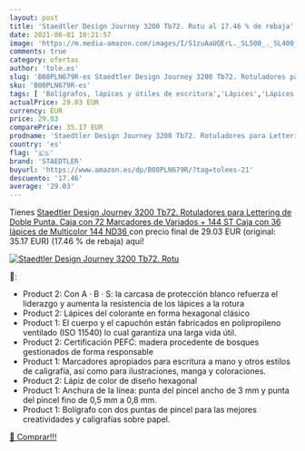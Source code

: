 ```yaml
---
layout: post
title: 'Staedtler Design Journey 3200 Tb72. Rotu al 17.46 % de rebaja'
date: 2021-06-01 10:21:57
image: 'https://m.media-amazon.com/images/I/51zuAaUQErL._SL500_._SL400_.jpg'
comments: true
category: ofertas
author: 'tole.es'
slug: 'B08PLN679R-es Staedtler Design Journey 3200 Tb72. Rotuladores para...'
sku: 'B08PLN679R-es'
tags: [ 'Bolígrafos, lápices y útiles de escritura','Lápices','Lápices de colores para adultos','Oficina y papelería','lápices','rotuladores','staedtler', ]
actualPrice: 29.03 EUR
currency: EUR
price: 29.03
comparePrice: 35.17 EUR
prodname: 'Staedtler Design Journey 3200 Tb72. Rotuladores para Lettering de Doble Punta. Caja con 72 Marcadores de Variados + 144 ST Caja con 36 lápices de  Multicolor   144 ND36 '
country: 'es'
flag: '🇪🇸'
brand: 'STAEDTLER'
buyurl: 'https://www.amazon.es/dp/B08PLN679R/?tag=tolees-21'
descuento: '17.46'
average: '29.03'
---
```


Tienes [Staedtler Design Journey 3200 Tb72. Rotuladores para Lettering de Doble Punta. Caja con 72 Marcadores de Variados + 144 ST Caja con 36 lápices de  Multicolor   144 ND36 ](https://www.amazon.es/dp/B08PLN679R/?tag=tolees-21) con precio final de  29.03 EUR (original: 35.17 EUR) (17.46 %  de rebaja) aqui!

[![Staedtler Design Journey 3200 Tb72. Rotu](https://m.media-amazon.com/images/I/51zuAaUQErL._SL500_._SL400_.jpg)](https://www.amazon.es/dp/B08PLN679R/?tag=tolees-21)

🔎:

- Product 2: Con A · B · S: la carcasa de protección blanco refuerza el liderazgo y aumenta la resistencia de los lápices a la rotura
- Product 2: Lápices del colorante en forma hexagonal clásico
- Product 1: El cuerpo y el capuchón están fabricados en polipropileno ventilado (ISO 11540) lo cual garantiza una larga vida útil.
- Product 2: Certificación PEFC: madera procedente de bosques gestionados de forma responsable
- Product 1: Marcadores apropiados para escritura a mano y otros estilos de caligrafía, así como para ilustraciones, manga y coloraciones.
- Product 2: Lápiz de color de diseño hexagonal
- Product 1: Anchura de la línea: punta del pincel ancho de 3 mm y punta del pincel fino de 0,5 mm a 0,8 mm.
- Product 1: Bolígrafo con dos puntas de pincel para las mejores creatividades y caligrafías sobre papel.

[🛒 Comprar!!!](https://www.amazon.es/dp/B08PLN679R/?tag=tolees-21)
